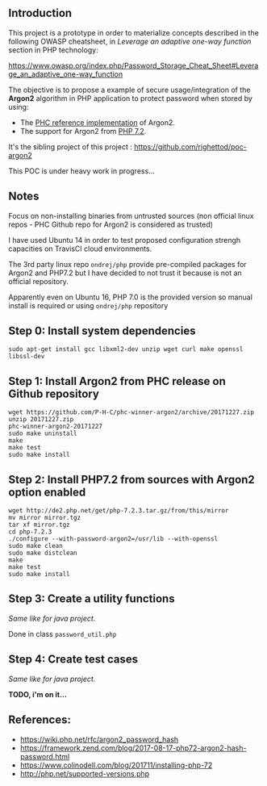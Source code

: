 ## Introduction

This project is a prototype in order to materialize concepts described in the following OWASP cheatsheet, in *Leverage an adaptive one-way function* section in PHP technology:

https://www.owasp.org/index.php/Password_Storage_Cheat_Sheet#Leverage_an_adaptive_one-way_function


The objective is to propose a example of secure usage/integration of the **Argon2** algorithm in PHP application to protect password when stored by using:
* The [PHC reference implementation](https://github.com/P-H-C/phc-winner-argon2) of Argon2.
* The support for Argon2 from [PHP 7.2](https://wiki.php.net/rfc/argon2_password_hash).

It's the sibling project of this project : https://github.com/righettod/poc-argon2

This POC is under heavy work in progress...


## Notes

Focus on non-installing binaries from untrusted sources (non official linux repos - PHC Github repo for Argon2 is considered as trusted)

I have used Ubuntu 14 in order to test proposed configuration strengh capacities on TravisCI cloud environments.

The 3rd party linux repo `ondrej/php` provide pre-compiled packages for Argon2 and PHP7.2 but I have decided to not trust it because is not an official repository.

Apparently even on Ubuntu 16, PHP 7.0 is the provided version so manual install is required or using `ondrej/php` repository


## Step 0: Install system dependencies

```
sudo apt-get install gcc libxml2-dev unzip wget curl make openssl libssl-dev
```


## Step 1: Install Argon2 from PHC release on Github repository

```
wget https://github.com/P-H-C/phc-winner-argon2/archive/20171227.zip
unzip 20171227.zip
phc-winner-argon2-20171227
sudo make uninstall
make
make test
sudo make install
```


## Step 2: Install PHP7.2 from sources with Argon2 option enabled

```
wget http://de2.php.net/get/php-7.2.3.tar.gz/from/this/mirror
mv mirror mirror.tgz
tar xf mirror.tgz
cd php-7.2.3
./configure --with-password-argon2=/usr/lib --with-openssl
sudo make clean
sudo make distclean
make
make test
sudo make install
```


## Step 3: Create a utility functions

*Same like for java project.*

Done in class `password_util.php`


## Step 4: Create test cases

*Same like for java project.*

**TODO, i'm on it...**


## References:

* https://wiki.php.net/rfc/argon2_password_hash
* https://framework.zend.com/blog/2017-08-17-php72-argon2-hash-password.html
* https://www.colinodell.com/blog/201711/installing-php-72
* http://php.net/supported-versions.php
